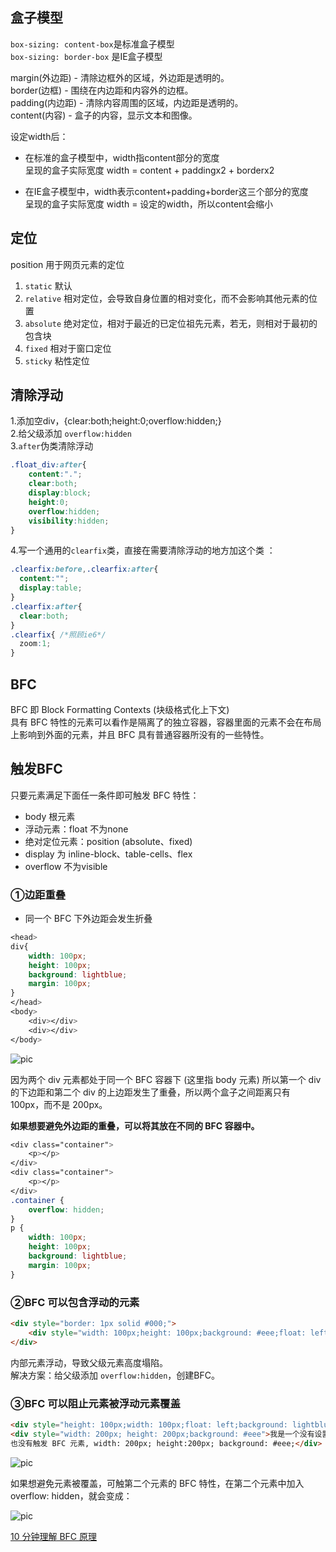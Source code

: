 ## 盒子模型
`box-sizing: content-box`是标准盒子模型  
`box-sizing: border-box` 是IE盒子模型

margin(外边距) - 清除边框外的区域，外边距是透明的。   
border(边框) - 围绕在内边距和内容外的边框。   
padding(内边距) - 清除内容周围的区域，内边距是透明的。   
content(内容) - 盒子的内容，显示文本和图像。

设定width后：
* 在标准的盒子模型中，width指content部分的宽度  
呈现的盒子实际宽度 width = content + paddingx2 + borderx2

* 在IE盒子模型中，width表示content+padding+border这三个部分的宽度  
呈现的盒子实际宽度 width = 设定的width，所以content会缩小

## 定位
position 用于网页元素的定位
1. `static` 默认  
2. `relative` 相对定位，会导致自身位置的相对变化，而不会影响其他元素的位置
3. `absolute` 绝对定位，相对于最近的已定位祖先元素，若无，则相对于最初的包含块
4. `fixed` 相对于窗口定位
5. `sticky` 粘性定位


## 清除浮动
1.添加空div，{clear:both;height:0;overflow:hidden;}  
2.给父级添加 `overflow:hidden`  
3.`after`伪类清除浮动  

```css
.float_div:after{
	content:".";
	clear:both;
	display:block;
	height:0;
	overflow:hidden;
	visibility:hidden;
}
```
4.写一个通用的`clearfix`类，直接在需要清除浮动的地方加这个类 ：

```css
.clearfix:before,.clearfix:after{  
  content:"";  
  display:table;  
}  
.clearfix:after{  
  clear:both;  
}  
.clearfix{ /*照顾ie6*/  
  zoom:1;  
}  
```

## BFC
BFC 即 Block Formatting Contexts (块级格式化上下文)  
具有 BFC 特性的元素可以看作是隔离了的独立容器，容器里面的元素不会在布局上影响到外面的元素，并且 BFC 具有普通容器所没有的一些特性。

## 触发BFC
只要元素满足下面任一条件即可触发 BFC 特性：
* body 根元素
* 浮动元素：float 不为none
* 绝对定位元素：position (absolute、fixed)
* display 为 inline-block、table-cells、flex
* overflow 不为visible 

### ①边距重叠
* 同一个 BFC 下外边距会发生折叠  
```css
<head>
div{
    width: 100px;
    height: 100px;
    background: lightblue;
    margin: 100px;
}
</head>
<body>
    <div></div>
    <div></div>
</body>
```
![pic](https://pic4.zhimg.com/80/v2-0a9ca8952c83141250a2d9002e6d2047_hd.png)


因为两个 div 元素都处于同一个 BFC 容器下 (这里指 body 元素) 所以第一个 div 的下边距和第二个 div 的上边距发生了重叠，所以两个盒子之间距离只有 100px，而不是 200px。

**如果想要避免外边距的重叠，可以将其放在不同的 BFC 容器中。**
```css
<div class="container">
    <p></p>
</div>
<div class="container">
    <p></p>
</div>
.container {
    overflow: hidden;
}
p {
    width: 100px;
    height: 100px;
    background: lightblue;
    margin: 100px;
}
```
### ②BFC 可以包含浮动的元素
```html
<div style="border: 1px solid #000;">
    <div style="width: 100px;height: 100px;background: #eee;float: left;"></div>
</div>
```
内部元素浮动，导致父级元素高度塌陷。  
解决方案：给父级添加 `overflow:hidden`，创建BFC。 
 
### ③BFC 可以阻止元素被浮动元素覆盖
```html
<div style="height: 100px;width: 100px;float: left;background: lightblue">我是一个左浮动的元素</div>
<div style="width: 200px; height: 200px;background: #eee">我是一个没有设置浮动, 
也没有触发 BFC 元素, width: 200px; height:200px; background: #eee;</div>
```
![pic](https://pic4.zhimg.com/80/v2-dd3e636d73682140bf4a781bcd6f576b_hd.png)

 如果想避免元素被覆盖，可触第二个元素的 BFC 特性，在第二个元素中加入 overflow: hidden，就会变成：

![pic](https://pic3.zhimg.com/80/v2-5ebd48f09fac875f0bd25823c76ba7fa_hd.png)

[10 分钟理解 BFC 原理](https://zhuanlan.zhihu.com/p/25321647) 



